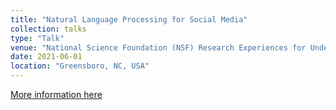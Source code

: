 ```yaml
---
title: "Natural Language Processing for Social Media"
collection: talks
type: "Talk"
venue: "National Science Foundation (NSF) Research Experiences for Undergraduates (REU)"
date: 2021-06-01
location: "Greensboro, NC, USA"
---
```


[More information here]()
